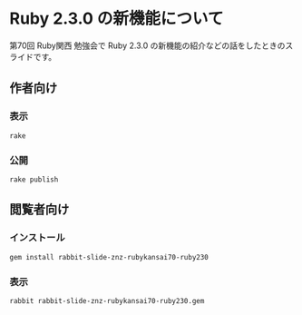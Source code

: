 # Ruby 2.3.0 の新機能について

第70回 Ruby関西 勉強会で Ruby 2.3.0 の新機能の紹介などの話をしたときのスライドです。

## 作者向け

### 表示

    rake

### 公開

    rake publish

## 閲覧者向け

### インストール

    gem install rabbit-slide-znz-rubykansai70-ruby230

### 表示

    rabbit rabbit-slide-znz-rubykansai70-ruby230.gem
